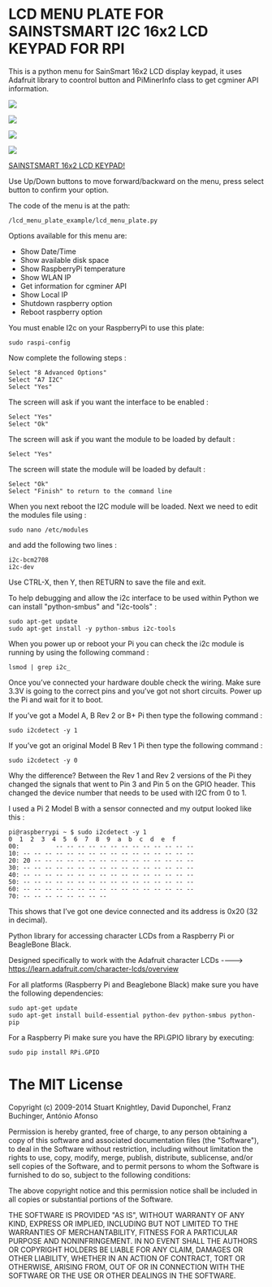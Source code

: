 LCD MENU PLATE FOR SAINSTSMART I2C 16x2 LCD KEYPAD FOR RPI
==========================================================

This is a python menu for SainSmart 16x2 LCD display keypad, it uses Adafruit library to coontrol button and PiMinerInfo class to get cgminer API information.

![](/images/IMG_2653.jpg?raw=true)

![](/images/IMG_2659.jpg?raw=true)

![](/images/IMG_2663.jpg?raw=true)

![](/images/IMG_2664.jpg?raw=true)

[SAINSTSMART 16x2 LCD KEYPAD!](http://www.sainsmart.com/raspberry-pi/mouse-over-image-to-zoom-sainsmart-i2c-iic-interface-rgb-led-screen-lcd-1602-keypad-for-raspberry-pi-sainsmart-i2c-iic-interface-rgb-led-screen-lcd-1602-keypad-for-raspberry-pi-sainsmart-i2c-iic-interface-rgb-led-screen-lcd-160.html)


Use Up/Down buttons to move forward/backward on the menu, press select button to confirm your option.

The code of the menu is at the path: 

````
/lcd_menu_plate_example/lcd_menu_plate.py
````

Options available for this menu are:

- Show Date/Time
- Show available disk space
- Show RaspberryPi temperature
- Show WLAN IP
- Get information for cgminer API
- Show Local IP
- Shutdown raspberry option
- Reboot raspberry option

You must enable I2c on your RaspberryPi to use this plate:

````
sudo raspi-config
````

Now complete the following steps :

````
Select "8 Advanced Options"
Select "A7 I2C"
Select "Yes"
````

The screen will ask if you want the interface to be enabled :

````
Select "Yes"
Select "Ok"
````

The screen will ask if you want the module to be loaded by default :

````
Select "Yes"
````

The screen will state the module will be loaded by default :

````
Select "Ok"
Select "Finish" to return to the command line
````

When you next reboot the I2C module will be loaded. Next we need to edit the modules file using :

````
sudo nano /etc/modules
````

and add the following two lines :

````
i2c-bcm2708
i2c-dev
````

Use CTRL-X, then Y, then RETURN to save the file and exit.


To help debugging and allow the i2c interface to be used within Python we can install "python-smbus" and "i2c-tools" :

````
sudo apt-get update
sudo apt-get install -y python-smbus i2c-tools
````

When you power up or reboot your Pi you can check the i2c module is running by using the following command :

````
lsmod | grep i2c_
````

Once you’ve connected your hardware double check the wiring. Make sure 3.3V is going to the correct pins and you’ve got not short circuits. Power up the Pi and wait for it to boot.

If you’ve got a Model A, B Rev 2 or B+ Pi then type the following command :

````
sudo i2cdetect -y 1
````

If you’ve got an original Model B Rev 1 Pi then type the following command :

````
sudo i2cdetect -y 0
````

Why the difference? Between the Rev 1 and Rev 2 versions of the Pi they changed the signals that went to Pin 3 and Pin 5 on the GPIO header. This changed the device number that needs to be used with I2C from 0 to 1.

I used a Pi 2 Model B with a sensor connected and my output looked like this :


````
pi@raspberrypi ~ $ sudo i2cdetect -y 1
0  1  2  3  4  5  6  7  8  9  a  b  c  d  e  f
00:          -- -- -- -- -- -- -- -- -- -- -- -- --
10: -- -- -- -- -- -- -- -- -- -- -- -- -- -- -- --
20: 20 -- -- -- -- -- -- -- -- -- -- -- -- -- -- --
30: -- -- -- -- -- -- -- -- -- -- -- -- -- -- -- --
40: -- -- -- -- -- -- -- -- -- -- -- -- -- -- -- --
50: -- -- -- -- -- -- -- -- -- -- -- -- -- -- -- --
60: -- -- -- -- -- -- -- -- -- -- -- -- -- -- -- --
70: -- -- -- -- -- -- -- --
````

This shows that I’ve got one device connected and its address is 0x20 (32 in decimal).


Python library for accessing character LCDs from a Raspberry Pi or BeagleBone Black.

Designed specifically to work with the Adafruit character LCDs ----> https://learn.adafruit.com/character-lcds/overview

For all platforms (Raspberry Pi and Beaglebone Black) make sure you have the following dependencies:

````
sudo apt-get update
sudo apt-get install build-essential python-dev python-smbus python-pip
````

For a Raspberry Pi make sure you have the RPi.GPIO library by executing:

````
sudo pip install RPi.GPIO
````


The MIT License
===============

Copyright (c) 2009-2014 Stuart Knightley, David Duponchel, Franz Buchinger, António Afonso

Permission is hereby granted, free of charge, to any person obtaining a copy
of this software and associated documentation files (the "Software"), to deal
in the Software without restriction, including without limitation the rights
to use, copy, modify, merge, publish, distribute, sublicense, and/or sell
copies of the Software, and to permit persons to whom the Software is
furnished to do so, subject to the following conditions:

The above copyright notice and this permission notice shall be included in
all copies or substantial portions of the Software.

THE SOFTWARE IS PROVIDED "AS IS", WITHOUT WARRANTY OF ANY KIND, EXPRESS OR
IMPLIED, INCLUDING BUT NOT LIMITED TO THE WARRANTIES OF MERCHANTABILITY,
FITNESS FOR A PARTICULAR PURPOSE AND NONINFRINGEMENT. IN NO EVENT SHALL THE
AUTHORS OR COPYRIGHT HOLDERS BE LIABLE FOR ANY CLAIM, DAMAGES OR OTHER
LIABILITY, WHETHER IN AN ACTION OF CONTRACT, TORT OR OTHERWISE, ARISING FROM,
OUT OF OR IN CONNECTION WITH THE SOFTWARE OR THE USE OR OTHER DEALINGS IN
THE SOFTWARE.
